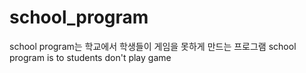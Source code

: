 # school_program
school program는 학교에서 학생들이 게임을 못하게 만드는 프로그램 
school program is to students don't play game
